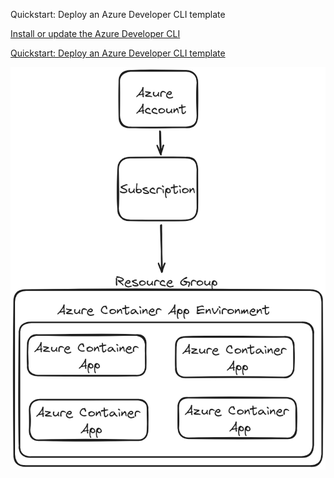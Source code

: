 Quickstart: Deploy an Azure Developer CLI template

[Install or update the Azure Developer CLI](https://learn.microsoft.com/en-us/azure/developer/azure-developer-cli/install-azd?tabs=winget-windows%2Cbrew-mac%2Cscript-linux)

[Quickstart: Deploy an Azure Developer CLI template](https://learn.microsoft.com/en-us/azure/developer/azure-developer-cli/get-started?tabs=localinstall&pivots=programming-language-python)

![](./image.png)
